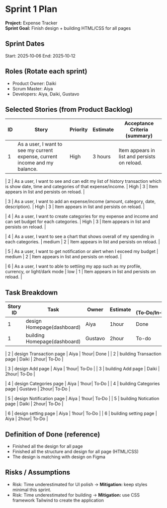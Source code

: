 # Sprint 1 Plan

**Project:** Expense Tracker  
**Sprint Goal:** Finish design + building HTML/CSS for all pages

## Sprint Dates
Start: 2025‑10‑06
End: 2025‑10‑12

## Roles (Rotate each sprint)
- Product Owner: Daiki
- Scrum Master: Aiya
- Developers: Aiya, Daiki, Gustavo

## Selected Stories (from Product Backlog)
| ID | Story | Priority | Estimate | Acceptance Criteria (summary) |
|---|---|---|---|---|
| 1 | As a user, I want to see my current expense, current income and my balance. | High | 3 hours | Item appears in list and persists on reload. |

| 2 | As a user, I want to see and can edit my list of history transaction which is show date, time and categories of that expense/income. | High | 3 | Item appears in list and persists on reload. |

| 3 | As a user, I want to add an expense/income (amount, category, date, description). | High | 3 | Item appears in list and persists on reload. |

| 4 | As a user, I want to create categories for my expense and income and can set budget for each categories. | High | 3 | Item appears in list and persists on reload. |

| 4 | As a user, I want to see a chart that shows overall of my spending in each categories. | medium | 2 | Item appears in list and persists on reload. |

| 5 | As a user, I want to get notification or alert when I exceed my budget | medium | 2 | Item appears in list and persists on reload. |

| 6 | As a user, I want to able to settiing my app such as my profile, currency, or light/dark mode | low | 1 | Item appears in list and persists on reload. |

## Task Breakdown
| Story ID | Task | Owner | Estimate | Status (To‑Do/In‑Progress/Review/Done) |
|---|---|---|---|---|
| 1 | design Homepage(dashboard) | Aiya | 1hour| Done |
| 1 | building Homepage(dashboard) | Gustavo | 2hour | To-do |

| 2 | design Transaction page | Aiya | 1hour| Done |
| 2 | building Transaction page | Daiki | 2hour| To‑Do |

| 3 | design Add page | Aiya | 1hour| To‑Do |
| 3 | building Add page | Daiki | 2hour| To‑Do |

| 4 | design Categories page | Aiya | 1hour| To‑Do |
| 4 | building Categories page | Gustavo | 2hour| To‑Do |

| 5 | design Notification page | Aiya | 1hour| To‑Do |
| 5 | building Notication page | Daiki | 2hour| To‑Do |

| 6 | design setting page | Aiya | 1hour| To‑Do |
| 6 | building setting page | Aiya | 2hour| To‑Do |

## Definition of Done (reference)
- Finished all the design for all page
- Finished all the structure and design for all page (HTML/CSS)
- The design is matching with design on Figma

## Risks / Assumptions
- Risk: Time underestimated for UI polish → **Mitigation:** keep styles minimal this sprint.
- Risk: Time underestimated for building → **Mitigation:** use CSS framework Tailwind to create the application

